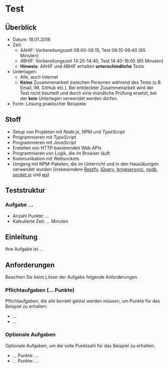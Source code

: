 # Test

## Überblick

* Datum: 18.01.2018
* Zeit:
  * 4AHIF: Vorbereitungszeit 08:00-08:15, Test 08:15-09:40 (85 Minuten)
  * 4BHIF: Vorbereitungszeit 14:25-14:40, Test 14:40-16:05 (85 Minuten)
  * **Hinweis**: 4AHIF und 4BHIF erhalten **unterschiedliche** Tests
* Unterlagen:
  * Alle, auch Internet
  * **Keine** Zusammenarbeit zwischen Personen während des Tests (z.B. Email, IM, GitHub etc.). Bei entdeckter Zusammenarbeit wird der Test nicht beurteilt und durch eine mündliche Prüfung ersetzt, bei der **kein** Unterlagen verwendet werden dürfen.
* Form: Lösung praktischer Beispiele

## Stoff

* Setup von Projekten mit *Node.js*, *NPM* und *TypeScript*
* Programmieren mit *TypeScript*
* Programmieren mit *JavaScript*
* Erstellen von HTTP-basierenden Web APIs
* Programmieren von Logik, die im Browser läuft
* Kommunikation mit Websockets
* Umgang mit NPM-Paketen, die im Unterricht und in den Hausübungen verwendet wurden (insbesondere [Restify](http://restify.com/), [jQuery](https://jquery.com/), [browsersync](https://www.browsersync.io/), [*nedb*](https://github.com/louischatriot/nedb), [*socket.io*](https://socket.io/get-started/chat/) und [ws](https://www.npmjs.com/package/ws))

## Teststruktur

### Aufgabe ...

* Anzahl Punkte: ...
* Kalkulierte Zeit: ... Minuten

## Einleitung

Ihre Aufgabe ist ...

## Anforderungen

Beachten Sie beim Lösen der Aufgabe folgende Anforderungen.

### Pflichtaufgaben (... Punkte)

Pflichtaufgaben, die alle korrekt gelöst werden müssen, um Punkte für das Beispiel zu erhalten:

* ...
* ...

### Optionale Aufgaben

Optionale Aufgaben, um die volle Punktzahl für das Beispiel zu erhalten:

* ... Punkte: ...
* ... Punkte: ...
